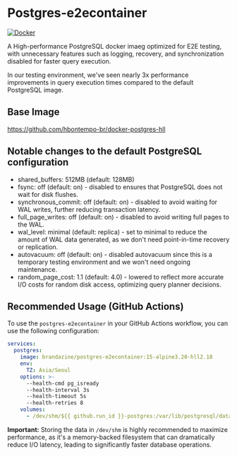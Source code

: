 # Postgres-e2econtainer

[![Docker](https://img.shields.io/docker/pulls/brandazine/postgres-e2econtainer.svg)](https://hub.docker.com/r/brandazine/postgres-e2econtainer)

A High-performance PostgreSQL docker imaeg optimized for E2E testing, with unnecessary features such as logging, recovery, and synchronization disabled for faster query execution.

In our testing environment, we've seen nearly 3x performance improvements in query execution times compared to the default PostgreSQL image.

## Base Image

https://github.com/hbontempo-br/docker-postgres-hll

## Notable changes to the default PostgreSQL configuration

- shared_buffers: 512MB (default: 128MB)
- fsync: off (default: on) - disabled to ensures that PostgreSQL does not wait for disk flushes.
- synchronous_commit: off (default: on) - disabled to avoid waiting for WAL writes, further reducing transaction latency.
- full_page_writes: off (default: on) - disabled to avoid writing full pages to the WAL.
- wal_level: minimal (default: replica) - set to minimal to reduce the amount of WAL data generated, as we don't need point-in-time recovery or replication.
- autovacuum: off (default: on) - disabled autovacuum since this is a temporary testing environment and we won't need ongoing maintenance.
- random_page_cost: 1.1 (default: 4.0) - lowered to reflect more accurate I/O costs for random disk access, optimizing query planner decisions.

## Recommended Usage (GitHub Actions)

To use the `postgres-e2econtainer` in your GitHub Actions workflow, you can use the following configuration:

```yaml
services:
  postgres:
    image: brandazine/postgres-e2econtainer:15-alpine3.20-hll2.18
    env:
      TZ: Asia/Seoul
    options: >-
      --health-cmd pg_isready
      --health-interval 3s
      --health-timeout 5s
      --health-retries 8
    volumes:
      - /dev/shm/${{ github.run_id }}-postgres:/var/lib/postgresql/data
```

**Important:** Storing the data in `/dev/shm` is highly recommended to maximize performance,
as it's a memory-backed filesystem that can dramatically reduce I/O latency,
leading to significantly faster database operations.
